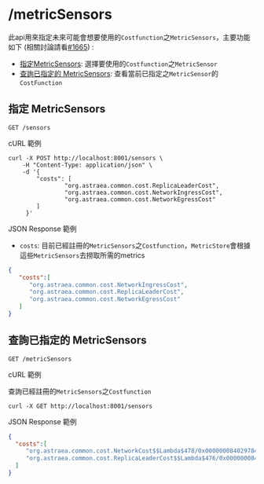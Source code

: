/metricSensors
===

此api用來指定未來可能會想要使用的`Costfunction`之`MetricSensors`，主要功能如下 (相關討論請看[#1665](https://github.com/opensource4you/astraea/pull/1665)) :

- [指定MetricSensors](#指定-MetricSensors): 選擇要使用的`Costfunction`之`MetricSensor`
- [查詢已指定的 MetricSensors](#查詢已指定的-MetricSensors): 查看當前已指定之`MetricSensor`的`CostFunction`

## 指定 MetricSensors
```shell
GET /sensors
```

cURL 範例
```shell
curl -X POST http://localhost:8001/sensors \
    -H "Content-Type: application/json" \
    -d '{
        "costs": [
                "org.astraea.common.cost.ReplicaLeaderCost",  
                "org.astraea.common.cost.NetworkIngressCost",
                "org.astraea.common.cost.NetworkEgressCost"
        ]
     }'
```

JSON Response 範例
- `costs`: 目前已經註冊的`MetricSensors`之`Costfunction`，`MetricStore`會根據這些`MetricSensors`去撈取所需的metrics
```json
{
   "costs":[
      "org.astraea.common.cost.NetworkIngressCost",
      "org.astraea.common.cost.ReplicaLeaderCost",
      "org.astraea.common.cost.NetworkEgressCost"
   ]
}
```

## 查詢已指定的 MetricSensors

```shell
GET /metricSensors
```

cURL 範例

查詢已經註冊的`MetricSensors`之`Costfunction`
```shell
curl -X GET http://localhost:8001/sensors
```

JSON Response 範例
 ```json
{
   "costs":[
      "org.astraea.common.cost.NetworkCost$$Lambda$478/0x0000000840297840",
      "org.astraea.common.cost.ReplicaLeaderCost$$Lambda$476/0x0000000840297040"
   ]
}
 ```
